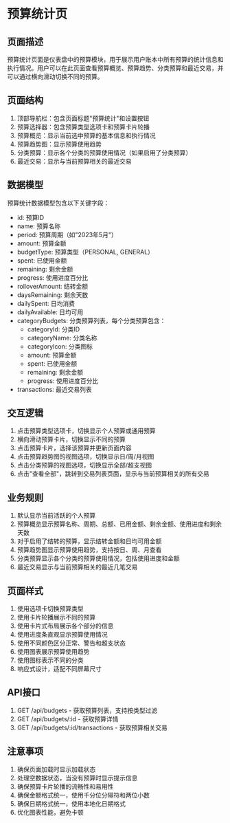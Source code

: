 # 预算统计页

## 页面描述
预算统计页面是仪表盘中的预算模块，用于展示用户账本中所有预算的统计信息和执行情况。用户可以在此页面查看预算概览、预算趋势、分类预算和最近交易，并可以通过横向滑动切换不同的预算。

## 页面结构
1. 顶部导航栏：包含页面标题"预算统计"和设置按钮
2. 预算选择器：包含预算类型选项卡和预算卡片轮播
3. 预算概览：显示当前选中预算的基本信息和执行情况
4. 预算趋势图：显示预算使用趋势
5. 分类预算：显示各个分类的预算使用情况（如果启用了分类预算）
6. 最近交易：显示与当前预算相关的最近交易

## 数据模型
预算统计数据模型包含以下关键字段：
- id: 预算ID
- name: 预算名称
- period: 预算周期（如"2023年5月"）
- amount: 预算金额
- budgetType: 预算类型（PERSONAL, GENERAL）
- spent: 已使用金额
- remaining: 剩余金额
- progress: 使用进度百分比
- rolloverAmount: 结转金额
- daysRemaining: 剩余天数
- dailySpent: 日均消费
- dailyAvailable: 日均可用
- categoryBudgets: 分类预算列表，每个分类预算包含：
  - categoryId: 分类ID
  - categoryName: 分类名称
  - categoryIcon: 分类图标
  - amount: 预算金额
  - spent: 已使用金额
  - remaining: 剩余金额
  - progress: 使用进度百分比
- transactions: 最近交易列表

## 交互逻辑
1. 点击预算类型选项卡，切换显示个人预算或通用预算
2. 横向滑动预算卡片，切换显示不同的预算
3. 点击预算卡片，选择该预算并更新页面内容
4. 点击预算趋势图的视图选项，切换显示日/周/月视图
5. 点击分类预算的视图选项，切换显示全部/超支视图
6. 点击"查看全部"，跳转到交易列表页面，显示与当前预算相关的所有交易

## 业务规则
1. 默认显示当前活跃的个人预算
2. 预算概览显示预算名称、周期、总额、已用金额、剩余金额、使用进度和剩余天数
3. 对于启用了结转的预算，显示结转金额和日均可用金额
4. 预算趋势图显示预算使用趋势，支持按日、周、月查看
5. 分类预算显示各个分类的预算使用情况，包括使用进度和金额
6. 最近交易显示与当前预算相关的最近几笔交易

## 页面样式
1. 使用选项卡切换预算类型
2. 使用卡片轮播展示不同的预算
3. 使用卡片式布局展示各个部分的信息
4. 使用进度条直观显示预算使用情况
5. 使用不同颜色区分正常、警告和超支状态
6. 使用图表展示预算使用趋势
7. 使用图标表示不同的分类
8. 响应式设计，适配不同屏幕尺寸

## API接口
1. GET /api/budgets - 获取预算列表，支持按类型过滤
2. GET /api/budgets/:id - 获取预算详情
3. GET /api/budgets/:id/transactions - 获取预算相关交易

## 注意事项
1. 确保页面加载时显示加载状态
2. 处理空数据状态，当没有预算时显示提示信息
3. 确保预算卡片轮播的流畅性和易用性
4. 确保金额格式统一，使用千分位分隔符和两位小数
5. 确保日期格式统一，使用本地化日期格式
6. 优化图表性能，避免卡顿
